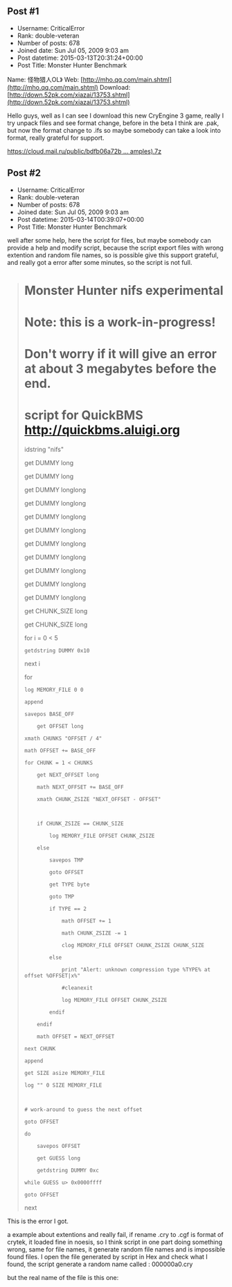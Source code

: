 ## Post #1
- Username: CriticalError
- Rank: double-veteran
- Number of posts: 678
- Joined date: Sun Jul 05, 2009 9:03 am
- Post datetime: 2015-03-13T20:31:24+00:00
- Post Title: Monster Hunter Benchmark

Name: 怪物猎人OL》
Web: [http://mho.qq.com/main.shtml](http://mho.qq.com/main.shtml)
Download: [http://down.52pk.com/xiazai/13753.shtml](http://down.52pk.com/xiazai/13753.shtml)

Hello guys, well as I can see I download this new CryEngine 3 game, really I try unpack files and see format change, before in the beta I think are .pak, but now the format change to .ifs so maybe somebody can take a look into format, really grateful for support.

[https://cloud.mail.ru/public/bdfb06a72b ... amples).7z](https://cloud.mail.ru/public/bdfb06a72b36/MonsterHunterOnlineB%20ifs%20%28Samples%29.7z)
## Post #2
- Username: CriticalError
- Rank: double-veteran
- Number of posts: 678
- Joined date: Sun Jul 05, 2009 9:03 am
- Post datetime: 2015-03-14T00:39:07+00:00
- Post Title: Monster Hunter Benchmark

well after some help, here the script for files, but maybe somebody can provide a help and modify script, because the script export files with wrong extention and random file names, so is possible give this support grateful, and really got a error after some minutes, so the script is not full.

> # Monster Hunter nifs experimental
>
> #   Note: this is a work-in-progress!
>
> #   Don't worry if it will give an error at about 3 megabytes before the end.
>
> # script for QuickBMS http://quickbms.aluigi.org
>
> 
>
> idstring "nifs"
>
> get DUMMY long
>
> get DUMMY long
>
> get DUMMY longlong
>
> get DUMMY longlong
>
> get DUMMY longlong
>
> get DUMMY longlong
>
> get DUMMY longlong
>
> get DUMMY longlong
>
> get DUMMY longlong
>
> get DUMMY longlong
>
> get DUMMY longlong
>
> get CHUNK_SIZE long
>
> get CHUNK_SIZE long
>
> for i = 0 < 5
>
>     getdstring DUMMY 0x10
>
> next i
>
> 
>
> for
>
>     log MEMORY_FILE 0 0
>
>     append
>
>     savepos BASE_OFF
>
>         get OFFSET long
>
>     xmath CHUNKS "OFFSET / 4"
>
>     math OFFSET += BASE_OFF
>
>     for CHUNK = 1 < CHUNKS
>
>         get NEXT_OFFSET long
>
>         math NEXT_OFFSET += BASE_OFF
>
>         xmath CHUNK_ZSIZE "NEXT_OFFSET - OFFSET"
>
> 
>
>         if CHUNK_ZSIZE == CHUNK_SIZE
>
>             log MEMORY_FILE OFFSET CHUNK_ZSIZE
>
>         else
>
>             savepos TMP
>
>             goto OFFSET
>
>             get TYPE byte
>
>             goto TMP
>
>             if TYPE == 2
>
>                 math OFFSET += 1
>
>                 math CHUNK_ZSIZE -= 1
>
>                 clog MEMORY_FILE OFFSET CHUNK_ZSIZE CHUNK_SIZE
>
>             else
>
>                 print "Alert: unknown compression type %TYPE% at offset %OFFSET|x%"
>
>                 #cleanexit
>
>                 log MEMORY_FILE OFFSET CHUNK_ZSIZE
>
>             endif
>
>         endif
>
>         math OFFSET = NEXT_OFFSET
>
>     next CHUNK
>
>     append
>
>     get SIZE asize MEMORY_FILE
>
>     log "" 0 SIZE MEMORY_FILE
>
> 
>
>     # work-around to guess the next offset
>
>     goto OFFSET
>
>     do
>
>         savepos OFFSET
>
>         get GUESS long
>
>         getdstring DUMMY 0xc
>
>     while GUESS u> 0x0000ffff
>
>     goto OFFSET
>
> next

This is the error I got.



a example about extentions and really fail, if rename .cry to .cgf is format of crytek, it loaded fine in noesis, so I think script in one part doing something wrong, same for file names, it generate random file names and is impossible found files.
I open the file generated by script in Hex and check what I found, the script generate a random name called : 000000a0.cry

but the real name of the file is this one:
